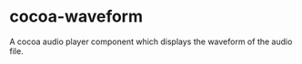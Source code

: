 cocoa-waveform
==============

A cocoa audio player component which displays the waveform of the audio file.